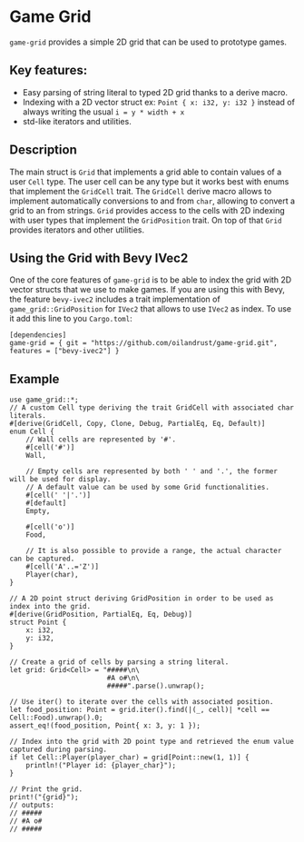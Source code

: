 # Game Grid
`game-grid` provides a simple 2D grid that can be used to prototype games.

## Key features:

* Easy parsing of string literal to typed 2D grid thanks to a derive macro.
* Indexing with a 2D vector struct ex: `Point { x: i32, y: i32 }` instead of always writing the usual `i = y * width + x`
* std-like iterators and utilities.

## Description

The main struct is `Grid` that implements a grid able to contain values of a user `Cell` type. The user cell can be any type but it works best with enums that implement the `GridCell` trait. The `GridCell` derive macro allows to implement automatically conversions to and from `char`, allowing to convert a grid to an from strings. `Grid` provides access to the cells with 2D indexing with user types that implement the `GridPosition` trait. On top of that `Grid` provides iterators and other utilities.

## Using the Grid with Bevy IVec2

One of the core features of `game-grid` is to be able to index the grid with 2D vector structs that we use to make games.
If you are using this with Bevy, the feature `bevy-ivec2` includes a trait implementation of `game_grid::GridPosition` for `IVec2` that allows to use `IVec2` as index.
To use it add this line to you `Cargo.toml`:

```
[dependencies]
game-grid = { git = "https://github.com/oilandrust/game-grid.git", features = ["bevy-ivec2"] }
```

## Example

```
use game_grid::*;
// A custom Cell type deriving the trait GridCell with associated char literals.
#[derive(GridCell, Copy, Clone, Debug, PartialEq, Eq, Default)]
enum Cell {
    // Wall cells are represented by '#'.
    #[cell('#')]
    Wall,

    // Empty cells are represented by both ' ' and '.', the former will be used for display.
    // A default value can be used by some Grid functionalities.
    #[cell(' '|'.')]
    #[default]
    Empty,
     
    #[cell('o')]
    Food,

    // It is also possible to provide a range, the actual character can be captured.
    #[cell('A'..='Z')]
    Player(char),
}

// A 2D point struct deriving GridPosition in order to be used as index into the grid.
#[derive(GridPosition, PartialEq, Eq, Debug)]
struct Point {
    x: i32,
    y: i32,
}

// Create a grid of cells by parsing a string literal.
let grid: Grid<Cell> = "#####\n\
                        #A o#\n\
                        #####".parse().unwrap();

// Use iter() to iterate over the cells with associated position.
let food_position: Point = grid.iter().find(|(_, cell)| *cell == Cell::Food).unwrap().0;
assert_eq!(food_position, Point{ x: 3, y: 1 });

// Index into the grid with 2D point type and retrieved the enum value captured during parsing.
if let Cell::Player(player_char) = grid[Point::new(1, 1)] {
    println!("Player id: {player_char}");
}

// Print the grid.
print!("{grid}");
// outputs:
// #####
// #A o#
// #####
```
